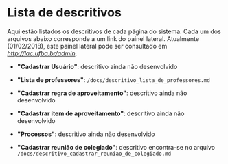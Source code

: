 # Lista de descritivos

Aqui estão listados os descritivos de cada página do sistema. Cada um dos arquivos abaixo corresponde a um link do painel lateral. Atualmente (01/02/2018), este painel lateral pode ser consultado em *http://lac.ufba.br/admin*.

* **"Cadastrar Usuário"**: descritivo ainda não desenvolvido


* **"Lista de professores"**: ```/docs/descritivo_lista_de_professores.md```


* **"Cadastrar regra de aproveitamento"**: descritivo ainda não desenvolvido


* **"Cadastrar item de aproveitamento"**: descritivo ainda não desenvolvido


* **"Processos"**: descritivo ainda não desenvolvido


*  **"Cadastrar reunião de colegiado"**: descritivo encontra-se no arquivo ```/docs/descritivo_cadastrar_reuniao_de_colegiado.md```